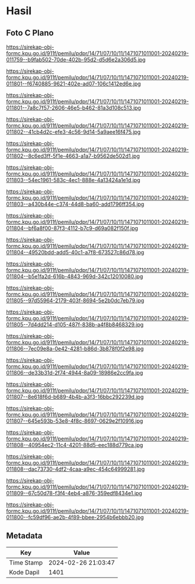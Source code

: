 # Hasil

## Foto C Plano

https://sirekap-obj-formc.kpu.go.id/911f/pemilu/pdpr/14/71/07/10/11/1471071011001-20240219-011759--b9fab502-70de-402b-95d2-d5d6e2a306d5.jpg

https://sirekap-obj-formc.kpu.go.id/911f/pemilu/pdpr/14/71/07/10/11/1471071011001-20240219-011801--f6740885-9621-402e-ad07-106c1412ed6e.jpg

https://sirekap-obj-formc.kpu.go.id/911f/pemilu/pdpr/14/71/07/10/11/1471071011001-20240219-011801--7a8c7f57-2606-46e5-b462-81a3d108c513.jpg

https://sirekap-obj-formc.kpu.go.id/911f/pemilu/pdpr/14/71/07/10/11/1471071011001-20240219-011802--41cb4d2c-efe3-4c56-9d14-5a9aee16f475.jpg

https://sirekap-obj-formc.kpu.go.id/911f/pemilu/pdpr/14/71/07/10/11/1471071011001-20240219-011802--8c6ed3ff-5f1e-4663-a1a7-b9562de502d1.jpg

https://sirekap-obj-formc.kpu.go.id/911f/pemilu/pdpr/14/71/07/10/11/1471071011001-20240219-011803--54ec1961-583c-4ec1-888e-4a13424a1e1d.jpg

https://sirekap-obj-formc.kpu.go.id/911f/pemilu/pdpr/14/71/07/10/11/1471071011001-20240219-011803--a430b44e-c374-44d8-ba60-add1796ff354.jpg

https://sirekap-obj-formc.kpu.go.id/911f/pemilu/pdpr/14/71/07/10/11/1471071011001-20240219-011804--bf6a8f00-87f3-4112-b7c9-d69a082f150f.jpg

https://sirekap-obj-formc.kpu.go.id/911f/pemilu/pdpr/14/71/07/10/11/1471071011001-20240219-011804--49520bdd-add5-40c1-a7f8-673527c86d78.jpg

https://sirekap-obj-formc.kpu.go.id/911f/pemilu/pdpr/14/71/07/10/11/1471071011001-20240219-011804--b5e1fa2d-616b-4843-969d-342c12010080.jpg

https://sirekap-obj-formc.kpu.go.id/911f/pemilu/pdpr/14/71/07/10/11/1471071011001-20240219-011805--97d55964-2179-403f-8694-5e2b0dc7eb79.jpg

https://sirekap-obj-formc.kpu.go.id/911f/pemilu/pdpr/14/71/07/10/11/1471071011001-20240219-011805--7d4dd214-d105-487f-838b-a4f8b8468329.jpg

https://sirekap-obj-formc.kpu.go.id/911f/pemilu/pdpr/14/71/07/10/11/1471071011001-20240219-011806--7ec09e8a-0e42-4281-b86d-3b878f0f2e98.jpg

https://sirekap-obj-formc.kpu.go.id/911f/pemilu/pdpr/14/71/07/10/11/1471071011001-20240219-011806--de33b31d-2f74-4944-8a09-18986e2cc9fa.jpg

https://sirekap-obj-formc.kpu.go.id/911f/pemilu/pdpr/14/71/07/10/11/1471071011001-20240219-011807--8e618f6d-b689-4b4b-a3f3-16bbc292239d.jpg

https://sirekap-obj-formc.kpu.go.id/911f/pemilu/pdpr/14/71/07/10/11/1471071011001-20240219-011807--645e593b-53e8-4f8c-8697-0629e2f10916.jpg

https://sirekap-obj-formc.kpu.go.id/911f/pemilu/pdpr/14/71/07/10/11/1471071011001-20240219-011808--40954ec2-11c4-4201-88d5-eec188d779ca.jpg

https://sirekap-obj-formc.kpu.go.id/911f/pemilu/pdpr/14/71/07/10/11/1471071011001-20240219-011808--dac73730-4df2-4caa-a9ec-454c64999281.jpg

https://sirekap-obj-formc.kpu.go.id/911f/pemilu/pdpr/14/71/07/10/11/1471071011001-20240219-011809--67c50d78-f3f4-4eb4-a876-359edf8434e1.jpg

https://sirekap-obj-formc.kpu.go.id/911f/pemilu/pdpr/14/71/07/10/11/1471071011001-20240219-011800--fc59df96-ae2b-4f89-bbee-2954b6ebbb20.jpg


## Metadata

| Key        | Value               |
| ---------- | ------------------- |
| Time Stamp | 2024-02-26 21:03:47 |
| Kode Dapil | 1401                |



